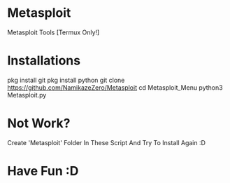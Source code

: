 # Metasploit
Metasploit Tools [Termux Only!]
# Installations
pkg install git
pkg install python
git clone https://github.com/NamikazeZero/Metasploit
cd Metasploit_Menu
python3 Metasploit.py
# Not Work?
Create 'Metasploit' Folder In These Script And Try To Install Again :D
# Have Fun :D
